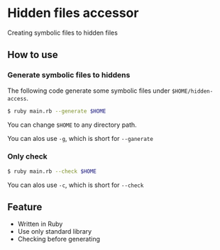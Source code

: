 # Hidden files accessor

Creating symbolic files to hidden files

## How to use

### Generate symbolic files to hiddens

The following code generate some symbolic files under `$HOME/hidden-access`.

```sh
$ ruby main.rb --generate $HOME
```
You can change `$HOME` to any directory path.

You can alos use `-g`, which is short for `--ganerate`

### Only check

```sh
$ ruby main.rb --check $HOME
```

You can alos use `-c`, which is short for `--check`


## Feature

* Written in Ruby
* Use only standard library
* Checking before generating
